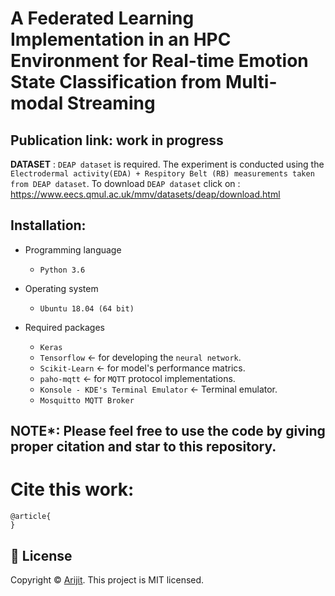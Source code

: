 # A Federated Learning Implementation in an HPC Environment for Real-time Emotion State Classification from Multi-modal Streaming

## Publication link: work in progress


**DATASET** : `DEAP dataset` is required. The experiment is conducted using the `Electrodermal activity(EDA) + Respitory Belt (RB) measurements taken from DEAP dataset`. To download `DEAP dataset` click on : https://www.eecs.qmul.ac.uk/mmv/datasets/deap/download.html


## Installation: 
- Programming language
  - `Python 3.6`

- Operating system
  - `Ubuntu 18.04 (64 bit)` 

- Required packages
  - `Keras` 
  - `Tensorflow` &#8592; for developing the `neural network`.
  - `Scikit-Learn` &#8592; for model's performance matrics. 
  - `paho-mqtt` &#8592; for `MQTT` protocol implementations. 
  - `Konsole - KDE's Terminal Emulator` &#8592; Terminal emulator.
  -  `Mosquitto MQTT Broker`
  



## NOTE*: Please feel free to use the code by giving proper citation and star to this repository.

# Cite this work: 
    @article{
    }


## 📝 License

Copyright © [Arijit](https://github.com/officialarijit).
This project is MIT licensed.
